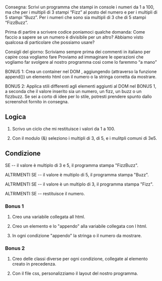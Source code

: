 Consegna:
Scrivi un programma che stampi in console i numeri da 1 a 100, ma che per i multipli di 3 stampi “Fizz” al posto del numero e per i multipli di 5 stampi “Buzz”. Per i numeri che sono sia multipli di 3 che di 5 stampi “FizzBuzz”.

Prima di partire a scrivere codice poniamoci qualche domanda:
Come faccio a sapere se un numero è divisibile per un altro? Abbiamo visto qualcosa di particolare che possiamo usare?

Consigli del giorno:
Scriviamo sempre prima dei commenti in italiano per capire cosa vogliamo fare
Proviamo ad immaginare le operazioni che vogliamo far svolgere al nostro programma così come lo faremmo “a mano”

BONUS 1:
Crea un container nel DOM , aggiungendo (attraverso la funzione append()) un elemento html con il numero o la stringa corretta da mostrare.

BONUS 2:
Applica stili differenti agli elementi aggiunti al DOM nel BONUS 1, a seconda che il valore inserito sia un numero, un fizz, un buzz o un fizzbuzz. Se sei a corto di idee per lo stile, potresti prendere spunto dallo screenshot fornito in consegna.


## Logica

1. Scrivo un ciclo che mi restituisce i valori da 1 a 100.

2. Con il modulo (&) seleziono i multipli di 3, di 5, e i mulitpli comuni di 3e5.

## Condizione

SE
-- il valore è multiplo di 3 e 5, il programma stampa "FizzBuzz".

ALTRIMENTI SE
-- il valore è multiplo di 5, il programma stampa "Buzz".

ALTRIMENTI SE 
-- il valore è un multiplo di 3, il programma stampa "Fizz".

ALTRIMENTI SE 
-- restituisce il numero.

### Bonus 1

1. Creo una variabile collegata all html.

2. Creo un elemento e lo "appendo" alla variabile collegata con l html.

3. In ogni condizione "appendo" la stringa o il numero da mostrare.


### Bonus 2

1. Creo delle classi diverse per ogni condizione, collegate al elemento creato in precedenza.

2. Con il file css, personalizziamo il layout del nostro programma.
